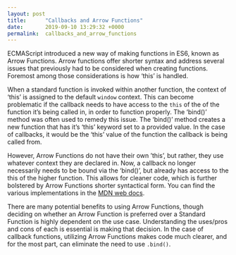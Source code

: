 ```yaml
---
layout: post
title:      "Callbacks and Arrow Functions"
date:       2019-09-10 13:29:32 +0000
permalink:  callbacks_and_arrow_functions
---
```



ECMAScript introduced a new way of making functions in ES6, known as Arrow Functions. Arrow functions offer shorter syntax and address several issues that previously had to be considered when creating functions. Foremost among those considerations is how ‘this’ is handled.

When a standard function is invoked within another function, the context of ‘this’ is assigned to the default `window` context. This can become problematic if the callback needs to have access to the `this` of the of the function it’s being called in, in order to function properly. The ‘bind()’ method was often used to remedy this issue. The ‘bind()’ method creates a new function that has it’s ‘this’ keyword set to a provided value. In the case of callbacks, it would be the ‘this’ value of the function the callback is being called from.

However, Arrow Functions do not have their own ’this’, but rather, they use whatever context they are declared in. Now, a callback no longer necessarily needs to be bound via the ‘bind()’, but already has access to the this of the higher function. This allows for cleaner code, which is further bolstered by Arrow Functions shorter syntactical form. You can find the various implementations in the [MDN web docs](http://https://developer.mozilla.org/en-US/docs/Web/JavaScript/Reference/Functions/Arrow_functions). 

There are many potential benefits to using Arrow Functions, though deciding on whether an Arrow Function is preferred over a Standard Function is highly dependent on the use case. Understanding the uses/pros and cons of each is essential is making that decision. In the case of callback functions, utilizing Arrow Functions makes code much clearer, and for the most part, can eliminate the need to use `.bind()`.

